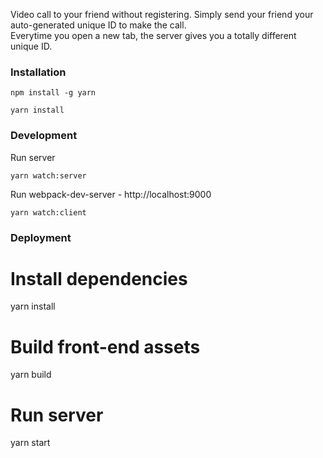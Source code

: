 Video call to your friend without registering. 
Simply send your friend your auto-generated unique ID to make the call.  
Everytime you open a new tab, the server gives you a totally different unique ID.

### Installation

```
npm install -g yarn

yarn install
```

### Development

Run server
```
yarn watch:server
```

Run webpack-dev-server - http://localhost:9000
```
yarn watch:client
```


### Deployment

# Install dependencies
yarn install

# Build front-end assets
yarn build

# Run server
yarn start
```
